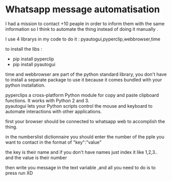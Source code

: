 # Whatsapp message automatisation

I had a mission to contact +10 peaple in order to inform them with the same information so I think to automate the thing instead of doing it manually .

I use 4 librarys in my code to do it : pyautogui,pyperclip,webbrowser,time

to install the libs : 

* pip install pyperclip
* pip install pyautogui

time and webbrowser are part of the python standard library, you don't have to install a separate package to use it because it comes bundled with your python installation.

pyperclips a cross-platform Python module for copy and paste clipboard functions. It works with Python 2 and 3.<br>
pyautogui lets your Python scripts control the mouse and keyboard to automate interactions with other applications. 

first your browser should be connected to whatsapp web to accomplish the thing.

in the numberslist dictionnaire you should enter the number of the pple you want to contact in the format of "key":"value"

the key is their name and if you don't have names just index it like 1,2,3.. and the value is their number 

then write you message in the text variable ,and all you need to do is to press run XD
